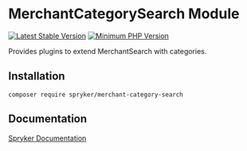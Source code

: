# MerchantCategorySearch Module
[![Latest Stable Version](https://poser.pugx.org/spryker/merchant-category-search/v/stable.svg)](https://packagist.org/packages/spryker/merchant-category-search)
[![Minimum PHP Version](https://img.shields.io/badge/php-%3E%3D%208.3-8892BF.svg)](https://php.net/)

Provides plugins to extend MerchantSearch with categories.

## Installation

```
composer require spryker/merchant-category-search
```

## Documentation

[Spryker Documentation](https://docs.spryker.com)
